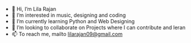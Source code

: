 - 👋 Hi, I’m Lila Rajan
- 👀 I’m interested in music, designing and coding
- 🌱 I’m currently learning Python and Web Designing
- 💞️ I’m looking to collaborate on Projects where I can contribute and leran
- 📫 To reach me, mailto lilarajan09@gmail.com

<!---
lilarajan/lilarajan is a ✨ special ✨ repository because its `README.md` (this file) appears on your GitHub profile.
You can click the Preview link to take a look at your changes.
--->
